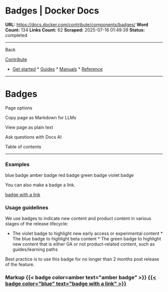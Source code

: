 # Badges | Docker Docs

**URL:** https://docs.docker.com/contribute/components/badges/
**Word Count:** 134
**Links Count:** 62
**Scraped:** 2025-07-16 01:49:39
**Status:** completed

---

Back

[Contribute](https://docs.docker.com/contribute/)

  * [Get started](https://docs.docker.com/get-started/)   * [Guides](https://docs.docker.com/guides/)   * [Manuals](https://docs.docker.com/manuals/)   * [Reference](https://docs.docker.com/reference/)

* * *

# Badges

Page options

Copy page as Markdown for LLMs

View page as plain text

Ask questions with Docs AI

Table of contents

* * *

### Examples

blue badge amber badge red badge green badge violet badge

You can also make a badge a link.

[badge with a link](https://docs.docker.com/contribute/)

### Usage guidelines

We use badges to indicate new content and product content in various stages of the release lifecycle:

  * The violet badge to highlight new early access or experimental content   * The blue badge to highlight beta content   * The green badge to highlight new content that is either GA or not product-related content, such as guides/learning paths

Best practice is to use this badge for no longer than 2 months post release of the feature.

### Markup               {{< badge color=amber text="amber badge" >}}     [{{< badge color="blue" text="badge with a link" >}}](../overview.md)